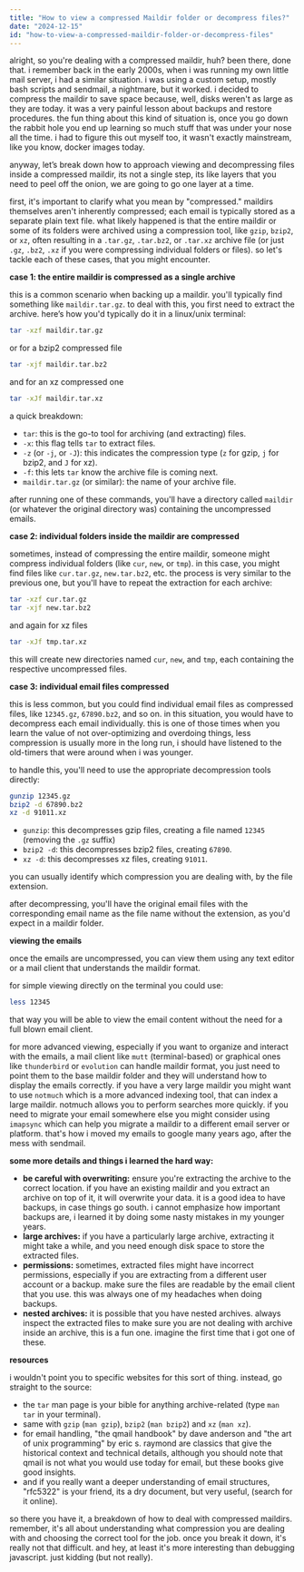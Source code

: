```yaml
---
title: "How to view a compressed Maildir folder or decompress files?"
date: "2024-12-15"
id: "how-to-view-a-compressed-maildir-folder-or-decompress-files"
---
```


alright, so you're dealing with a compressed maildir, huh? been there, done that. i remember back in the early 2000s, when i was running my own little mail server, i had a similar situation. i was using a custom setup, mostly bash scripts and sendmail, a nightmare, but it worked. i decided to compress the maildir to save space because, well, disks weren't as large as they are today. it was a very painful lesson about backups and restore procedures. the fun thing about this kind of situation is, once you go down the rabbit hole you end up learning so much stuff that was under your nose all the time. i had to figure this out myself too, it wasn't exactly mainstream, like you know, docker images today.

anyway, let’s break down how to approach viewing and decompressing files inside a compressed maildir, its not a single step, its like layers that you need to peel off the onion, we are going to go one layer at a time.

first, it's important to clarify what you mean by "compressed." maildirs themselves aren't inherently compressed; each email is typically stored as a separate plain text file. what likely happened is that the entire maildir or some of its folders were archived using a compression tool, like `gzip`, `bzip2`, or `xz`, often resulting in a `.tar.gz`, `.tar.bz2`, or `.tar.xz` archive file (or just `.gz`, `.bz2`, `.xz` if you were compressing individual folders or files). so let's tackle each of these cases, that you might encounter.

**case 1: the entire maildir is compressed as a single archive**

this is a common scenario when backing up a maildir. you'll typically find something like `maildir.tar.gz`. to deal with this, you first need to extract the archive. here’s how you'd typically do it in a linux/unix terminal:

```bash
tar -xzf maildir.tar.gz
```

or for a bzip2 compressed file

```bash
tar -xjf maildir.tar.bz2
```

and for an xz compressed one

```bash
tar -xJf maildir.tar.xz
```

a quick breakdown:

*   `tar`: this is the go-to tool for archiving (and extracting) files.
*   `-x`: this flag tells `tar` to extract files.
*   `-z` (or `-j`, or `-J`): this indicates the compression type (`z` for gzip, `j` for bzip2, and `J` for xz).
*   `-f`: this lets `tar` know the archive file is coming next.
*   `maildir.tar.gz` (or similar): the name of your archive file.

after running one of these commands, you'll have a directory called `maildir` (or whatever the original directory was) containing the uncompressed emails.

**case 2: individual folders inside the maildir are compressed**

sometimes, instead of compressing the entire maildir, someone might compress individual folders (like `cur`, `new`, or `tmp`). in this case, you might find files like `cur.tar.gz`, `new.tar.bz2`, etc. the process is very similar to the previous one, but you'll have to repeat the extraction for each archive:

```bash
tar -xzf cur.tar.gz
tar -xjf new.tar.bz2
```

and again for xz files

```bash
tar -xJf tmp.tar.xz
```

this will create new directories named `cur`, `new`, and `tmp`, each containing the respective uncompressed files.

**case 3: individual email files compressed**

this is less common, but you could find individual email files as compressed files, like `12345.gz`, `67890.bz2`, and so on. in this situation, you would have to decompress each email individually. this is one of those times when you learn the value of not over-optimizing and overdoing things, less compression is usually more in the long run, i should have listened to the old-timers that were around when i was younger.

to handle this, you'll need to use the appropriate decompression tools directly:

```bash
gunzip 12345.gz
bzip2 -d 67890.bz2
xz -d 91011.xz
```

*   `gunzip`: this decompresses gzip files, creating a file named `12345` (removing the `.gz` suffix)
*   `bzip2 -d`: this decompresses bzip2 files, creating `67890`.
*   `xz -d`: this decompresses xz files, creating `91011`.

you can usually identify which compression you are dealing with, by the file extension.

after decompressing, you'll have the original email files with the corresponding email name as the file name without the extension, as you'd expect in a maildir folder.

**viewing the emails**

once the emails are uncompressed, you can view them using any text editor or a mail client that understands the maildir format.

for simple viewing directly on the terminal you could use:

```bash
less 12345
```

that way you will be able to view the email content without the need for a full blown email client.

for more advanced viewing, especially if you want to organize and interact with the emails, a mail client like `mutt` (terminal-based) or graphical ones like `thunderbird` or `evolution` can handle maildir format, you just need to point them to the base maildir folder and they will understand how to display the emails correctly. if you have a very large maildir you might want to use `notmuch` which is a more advanced indexing tool, that can index a large maildir. notmuch allows you to perform searches more quickly. if you need to migrate your email somewhere else you might consider using `imapsync` which can help you migrate a maildir to a different email server or platform. that's how i moved my emails to google many years ago, after the mess with sendmail.

**some more details and things i learned the hard way:**

*   **be careful with overwriting:** ensure you're extracting the archive to the correct location. if you have an existing maildir and you extract an archive on top of it, it will overwrite your data. it is a good idea to have backups, in case things go south. i cannot emphasize how important backups are, i learned it by doing some nasty mistakes in my younger years.
*   **large archives:** if you have a particularly large archive, extracting it might take a while, and you need enough disk space to store the extracted files.
*   **permissions:** sometimes, extracted files might have incorrect permissions, especially if you are extracting from a different user account or a backup. make sure the files are readable by the email client that you use. this was always one of my headaches when doing backups.
*   **nested archives:** it is possible that you have nested archives. always inspect the extracted files to make sure you are not dealing with archive inside an archive, this is a fun one. imagine the first time that i got one of these.

**resources**

i wouldn't point you to specific websites for this sort of thing. instead, go straight to the source:

*   the `tar` man page is your bible for anything archive-related (type `man tar` in your terminal).
*   same with `gzip` (`man gzip`), `bzip2` (`man bzip2`) and `xz` (`man xz`).
*   for email handling, "the qmail handbook" by dave anderson and "the art of unix programming" by eric s. raymond are classics that give the historical context and technical details, although you should note that qmail is not what you would use today for email, but these books give good insights.
*   and if you really want a deeper understanding of email structures, "rfc5322" is your friend, its a dry document, but very useful, (search for it online).

so there you have it, a breakdown of how to deal with compressed maildirs. remember, it's all about understanding what compression you are dealing with and choosing the correct tool for the job. once you break it down, it's really not that difficult. and hey, at least it's more interesting than debugging javascript. just kidding (but not really).
